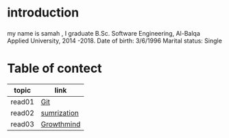 # introduction 
### 
my name is samah , I graduate B.Sc. Software Engineering, Al-Balqa Applied University, 2014 -2018. Date of birth: 3/6/1996 Marital status: Single


# Table of contect

| topic      | link |
| ----------- | ----------- |
| read01  |     [Git](https://samahhamed227.github.io/Git.md/)  |
| read02  | [sumrization](https://github.com/samahhamed227/Summarization.md.git)        |
| read03  | [Growthmind](https://samahhamed227.github.io/growthmind1.md/)        |
